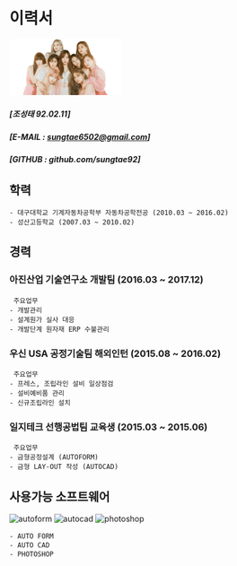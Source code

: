 # 이력서
<img alt="사진" src="https://github.com/sungtae92/smart_factory/blob/master/banner.png?raw=true" width="200" height="100"/> 

 #####  [조성태 92.02.11] 
 #####  [E-MAIL : sungtae6502@gmail.com] 
 #####  [GITHUB : github.com/sungtae92]  
 
 
## 학력

	- 대구대학교 기계자동차공학부 자동차공학전공 (2010.03 ~ 2016.02)
	- 성산고등학교 (2007.03 ~ 2010.02) 
	
## 경력 

### 아진산업 기술연구소 개발팀 (2016.03 ~ 2017.12)
	 주요업무
	- 개발관리
	- 설계원가 실사 대응
	- 개발단계 원자재 ERP 수불관리
	
### 우신 USA 공정기술팀 해외인턴 (2015.08 ~ 2016.02)
	 주요업무
	- 프레스, 조립라인 설비 일상점검
	- 설비예비품 관리
	- 신규조립라인 설치
	
### 일지테크 선행공법팀 교육생 (2015.03 ~ 2015.06)
	 주요업무
	- 금형공정설계 (AUTOFORM)
	- 금형 LAY-OUT 작성 (AUTOCAD) 
	
	
## 사용가능 소프트웨어		
<img alt="autoform" src="https://www.autoform.com/fileadmin/public/Redaktion/en/homepage/Images/Logos/AutoForm-Logo.png" width="70" height="32"/> <img alt="autocad" src="https://d2v80xjmx68n4w.cloudfront.net/gigs/ZZHj51521867392.jpg" width="32" height="32"/>  <img alt="photoshop" src="https://upload.wikimedia.org/wikipedia/commons/thumb/a/af/Adobe_Photoshop_CC_icon.svg/220px-Adobe_Photoshop_CC_icon.svg.png" width="32" height="32"/>  

	- AUTO FORM  
	- AUTO CAD  
	- PHOTOSHOP 


